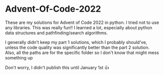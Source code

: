 # Advent-Of-Code-2022

These are my solutions for Advent of Code 2022 in python. I tried not to use any libraries. This was really fun!! I learned a lot, especially about python data structures and pathfinding/search algorithms.

I generally didn't keep my part 1 solutions, which I probably should've, unless the code quality was significantly better than the part 2 solution. Also, all the paths are for the specific folder so I don't know that might mess something up

Don't worry, I didn't publish this until January 1st 👍
